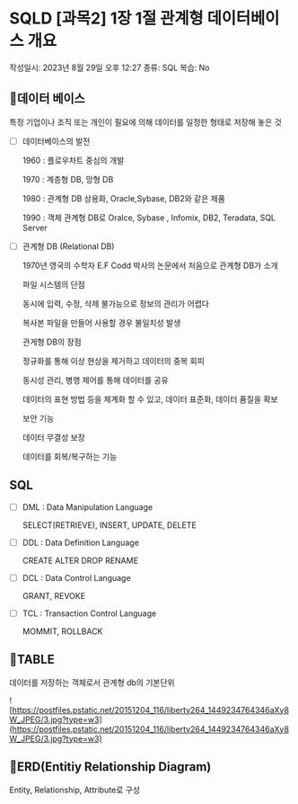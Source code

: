 # SQLD [과목2] 1장 1절 관계형 데이터베이스 개요

작성일시: 2023년 8월 29일 오후 12:27
종류: SQL
복습: No

## 🟰데이터 베이스

특정 기업이나 조직 또는 개인이 필요에 의해 데이터를 일정한 형태로 저장해 놓은 것

- [ ]  데이터베이스의 발전
    
    1960 : 플로우차트 중심의 개발
    
    1970 : 계층형 DB, 망형 DB
    
    1980 : 관계형 DB 상용화, Oracle,Sybase, DB2와 같은 제품
    
    1990 : 객체 관계형 DB로 Oralce, Sybase , Infomix, DB2, Teradata, SQL Server
    
- [ ]  관계형 DB (Relational DB)
    
    1970년 영국의 수학자 E.F Codd 박사의 논문에서 처음으로 관계형 DB가 소개
    
    파일 시스템의 단점
    
    동시에 입력, 수정, 삭제 불가능으로 정보의 관리가 어렵다
    
    복사본 파일을 만들어 사용할 경우 불일치성 발생
    
    관게형 DB의 장점
    
    정규화를 통해 이상 현상을 제거하고 데이터의 중복 회피
    
    동시성 관리, 병행 제어를 통해 데이터를 공유
    
    데이터의 표현 방법 등을 체계화 할 수 있고, 데이터 표준화, 데이터 품질을 확보
    
    보안 기능
    
    데이터 무결성 보장
    
    데이터를 회복/복구하는 기능
    

## SQL

- [ ]  DML : Data Manipulation Language
    
    SELECT(RETRIEVE), INSERT, UPDATE, DELETE
    
- [ ]  DDL : Data Definition Language
    
    CREATE ALTER DROP RENAME
    
- [ ]  DCL : Data Control Language
    
    GRANT, REVOKE
    
- [ ]  TCL : Transaction Control Language
    
    MOMMIT, ROLLBACK
    

## 🟰TABLE

데이터를 저장하는 객체로서 관계형 db의 기본단위

![https://postfiles.pstatic.net/20151204_116/liberty264_1449234764346aXy8W_JPEG/3.jpg?type=w3](https://postfiles.pstatic.net/20151204_116/liberty264_1449234764346aXy8W_JPEG/3.jpg?type=w3)

## 🟰ERD(Entitiy Relationship Diagram)

Entity, Relationship, Attribute로 구성